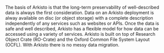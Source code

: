 The basis of Arkisto is that the long-term preservability of well-described data is always the first consideration.
Data on an Arkisto deployment is alway available on disc (or object storage) with a complete description independently of any services such as websites or APIs. Once the data is safe and well described, Arkisto has a flexible model for how data can be accessed using a variety of services.
Arkisto is built on top of Research Object Crate (RO-Crate) and the Oxford Common File System Layout (OCFL).
With Arkisto there is no messy data migration.
